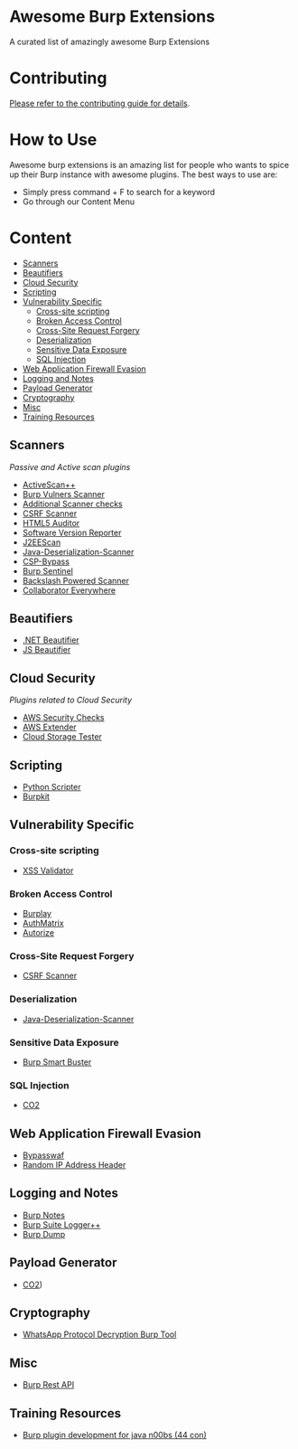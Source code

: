 # Awesome Burp Extensions
A curated list of amazingly awesome Burp Extensions

# Contributing

[Please refer to the contributing guide for details](CONTRIBUTING.md).


# How to Use
Awesome burp extensions is an amazing list for people who wants to spice up their Burp instance with awesome plugins. The best ways to use are:
 - Simply press command + F to search for a keyword
 - Go through our Content Menu

# Content
- [Scanners](#scanners)
- [Beautifiers](#beautifiers)
- [Cloud Security](#cloudsecurity)
- [Scripting](#scripting)
- [Vulnerability Specific](#vulnerability-specific)
    - [Cross-site scripting](#cross-site-scripting)
    - [Broken Access Control](#broken-acess-control)
    - [Cross-Site Request Forgery](#cross-site-request-forgery)
    - [Deserialization](#deserialization)
    - [Sensitive Data Exposure](#sensitive-data-exposure)
    - [SQL Injection](#sql-injection)
- [Web Application Firewall Evasion](#web-application-firewall-evasion)
- [Logging and Notes](#logging-and-notes)
- [Payload Generator](#payload-generator)
- [Cryptography](#cryptography)
- [Misc](#misc)
- [Training Resources](#training-resources)

## Scanners

*Passive and Active scan plugins*

* [ActiveScan++](https://github.com/albinowax/ActiveScanPlusPlus)
* [Burp Vulners Scanner](https://github.com/vulnersCom/burp-vulners-scanner)
* [Additional Scanner checks](https://github.com/portswigger/additional-scanner-checks)
* [CSRF Scanner](https://github.com/ah8r/csrf)
* [HTML5 Auditor](https://github.com/PortSwigger/html5-auditor)
* [Software Version Reporter](https://github.com/augustd/burp-suite-software-version-checks)
* [J2EEScan](https://github.com/ilmila/J2EEScan)
* [Java-Deserialization-Scanner](https://github.com/federicodotta/Java-Deserialization-Scanner)
* [CSP-Bypass](https://github.com/moloch--/CSP-Bypass)
* [Burp Sentinel](https://github.com/dobin/BurpSentinel)
* [Backslash Powered Scanner](https://github.com/PortSwigger/backslash-powered-scanner)
* [Collaborator Everywhere](https://github.com/PortSwigger/collaborator-everywhere)

## Beautifiers

* [.NET Beautifier](https://github.com/allfro/dotNetBeautifier) 
* [JS Beautifier](https://github.com/irsdl/BurpSuiteJSBeautifier) 

## Cloud Security

*Plugins related to Cloud Security*

* [AWS Security Checks](https://github.com/PortSwigger/aws-security-checks)
* [AWS Extender](https://github.com/VirtueSecurity/aws-extender.)
* [Cloud Storage Tester](https://github.com/PortSwigger/cloud-storage-tester)

## Scripting
* [Python Scripter](https://github.com/portswigger/python-scripter)
* [Burpkit](https://github.com/allfro/BurpKit)

## Vulnerability Specific

### Cross-site scripting

* [XSS Validator](https://github.com/nVisium/xssValidator)

### Broken Access Control

* [Burplay](https://github.com/SpiderLabs/burplay)
* [AuthMatrix](https://github.com/SecurityInnovation/AuthMatrix)
* [Autorize](https://github.com/Quitten/Autorize)

### Cross-Site Request Forgery

* [CSRF Scanner](https://github.com/ah8r/csrf)

### Deserialization

* [Java-Deserialization-Scanner](https://github.com/federicodotta/Java-Deserialization-Scanner)

### Sensitive Data Exposure

* [Burp Smart Buster](https://github.com/pathetiq/BurpSmartBuster)

### SQL Injection

* [CO2](https://github.com/JGillam/burp-co2)

## Web Application Firewall Evasion
* [Bypasswaf](https://github.com/codewatchorg/bypasswaf)
* [Random IP Address Header](https://github.com/PortSwigger/random-ip-address-header)

## Logging and Notes
* [Burp Notes](https://github.com/SpiderLabs/BurpNotesExtension)
* [Burp Suite Logger++](https://github.com/nccgroup/BurpSuiteLoggerPlusPlus)
* [Burp Dump](https://github.com/crashgrindrips/burp-dump)

## Payload Generator
* [CO2](https://github.com/JGillam/burp-co2))

## Cryptography

* [WhatsApp Protocol Decryption Burp Tool](https://github.com/romanzaikin/BurpExtension-WhatsApp-Decryption-CheckPoint)

## Misc

* [Burp Rest API](https://github.com/vmware/burp-rest-api)

## Training Resources

* [Burp plugin development for java n00bs (44 con)](https://www.slideshare.net/marcwickenden/burp-plugin-development-for-java-n00bs-44-con)
